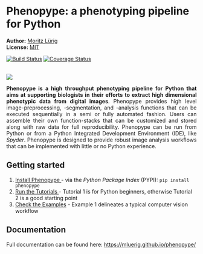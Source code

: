 # Phenopype: a phenotyping pipeline for Python

**Author:** [Moritz Lürig](https://luerig.net)<br/>
**License:** [MIT](https://opensource.org/licenses/MIT)

<!-- badges: start -->

[![Build Status](https://travis-ci.org/mluerig/phenopype.svg?branch=master)](https://travis-ci.org/mluerig/phenopype)
[![Coverage Status](https://coveralls.io/repos/github/mluerig/phenopype/badge.svg?branch=master)](https://coveralls.io/github/mluerig/phenopype)

<!-- badges: end -->

<br>
<img src="https://raw.githubusercontent.com/mluerig/phenopype/master/assets/logo.png">

<div align="justify">

<strong>Phenopype is a high throughput phenotyping pipeline for Python that aims at supporting biologists in their efforts to extract high dimensional phenotypic data from digital images</strong>. Phenopype provides high level image-preprocessing, -segmentation, and -analysis functions that can be executed sequentially in a semi or fully automated fashion. Users can assemble their own function-stacks that can be customized and stored along with raw data for full reproducibility. Phenopype can be run from Python or from a Python Integrated Development Environment (IDE), like <i>Spyder</i>. Phenopype is designed to provide robust image analysis workflows that can be implemented with little or no Python experience.<br>

</div>

## Getting started
<ol>
<li><a href="https://mluerig.github.io/phenopype/installation.html">Install Phenopype </a> - via the <i>Python Package Index</i> (PYPI): <code>pip install phenopype</code></li> 
<li><a href="https://mluerig.github.io/phenopype/tutorial_0.html">Run the Tutorials </a> - Tutorial 1 is for Python beginners, otherwise Tutorial 2 is a good starting point </li>
<li><a href="https://mluerig.github.io/phenopype/index.html#examples">Check the Examples</a> - Example 1 delineates a typical computer vision workflow </li>
</ol>

## Documentation
Full documentation can be found here: https://mluerig.github.io/phenopype/
